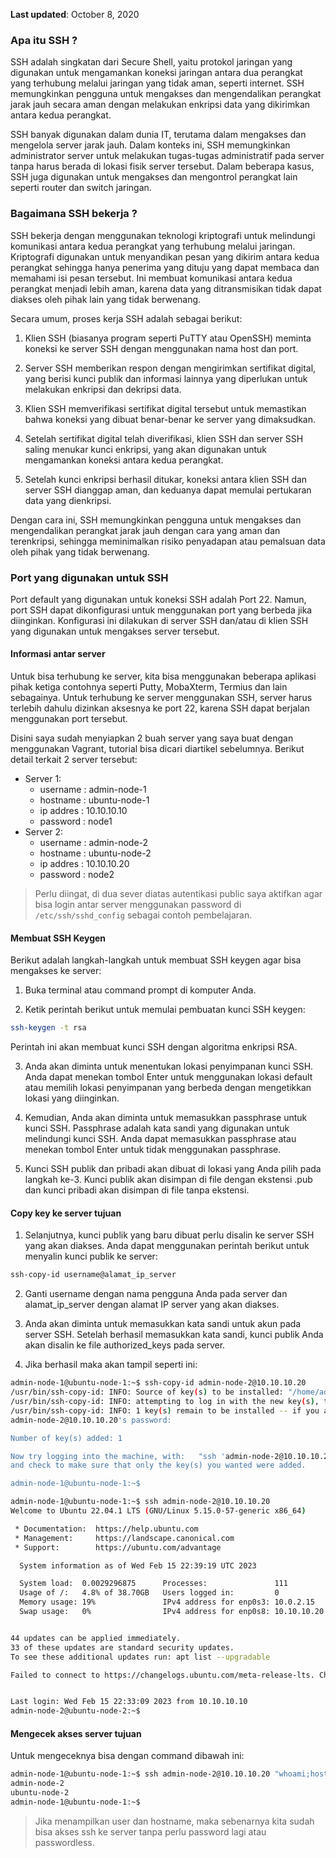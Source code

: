 **Last updated**: October 8, 2020


### Apa itu SSH ?
SSH adalah singkatan dari Secure Shell, yaitu protokol jaringan yang digunakan untuk mengamankan koneksi jaringan antara dua perangkat yang terhubung melalui jaringan yang tidak aman, seperti internet. SSH memungkinkan pengguna untuk mengakses dan mengendalikan perangkat jarak jauh secara aman dengan melakukan enkripsi data yang dikirimkan antara kedua perangkat.

SSH banyak digunakan dalam dunia IT, terutama dalam mengakses dan mengelola server jarak jauh. Dalam konteks ini, SSH memungkinkan administrator server untuk melakukan tugas-tugas administratif pada server tanpa harus berada di lokasi fisik server tersebut. Dalam beberapa kasus, SSH juga digunakan untuk mengakses dan mengontrol perangkat lain seperti router dan switch jaringan.

### Bagaimana SSH bekerja ?

SSH bekerja dengan menggunakan teknologi kriptografi untuk melindungi komunikasi antara kedua perangkat yang terhubung melalui jaringan. Kriptografi digunakan untuk menyandikan pesan yang dikirim antara kedua perangkat sehingga hanya penerima yang dituju yang dapat membaca dan memahami isi pesan tersebut. Ini membuat komunikasi antara kedua perangkat menjadi lebih aman, karena data yang ditransmisikan tidak dapat diakses oleh pihak lain yang tidak berwenang.

Secara umum, proses kerja SSH adalah sebagai berikut:

  1. Klien SSH (biasanya program seperti PuTTY atau OpenSSH) meminta koneksi ke server SSH dengan menggunakan nama host dan port.

  2. Server SSH memberikan respon dengan mengirimkan sertifikat digital, yang berisi kunci publik dan informasi lainnya yang diperlukan untuk melakukan enkripsi dan dekripsi data.

  3. Klien SSH memverifikasi sertifikat digital tersebut untuk memastikan bahwa koneksi yang dibuat benar-benar ke server yang dimaksudkan.

  4. Setelah sertifikat digital telah diverifikasi, klien SSH dan server SSH saling menukar kunci enkripsi, yang akan digunakan untuk mengamankan koneksi antara kedua perangkat.

  5. Setelah kunci enkripsi berhasil ditukar, koneksi antara klien SSH dan server SSH dianggap aman, dan keduanya dapat memulai pertukaran data yang dienkripsi.

Dengan cara ini, SSH memungkinkan pengguna untuk mengakses dan mengendalikan perangkat jarak jauh dengan cara yang aman dan terenkripsi, sehingga meminimalkan risiko penyadapan atau pemalsuan data oleh pihak yang tidak berwenang.

### Port yang digunakan untuk SSH

Port default yang digunakan untuk koneksi SSH adalah Port 22. Namun, port SSH dapat dikonfigurasi untuk menggunakan port yang berbeda jika diinginkan. Konfigurasi ini dilakukan di server SSH dan/atau di klien SSH yang digunakan untuk mengakses server tersebut.

#### Informasi antar server

Untuk bisa terhubung ke server, kita bisa menggunakan beberapa aplikasi pihak ketiga contohnya seperti Putty, MobaXterm, Termius dan lain sebagainya. Untuk terhubung ke server menggunakan SSH, server harus terlebih dahulu dizinkan aksesnya ke port 22, karena SSH dapat berjalan menggunakan port tersebut.

Disini saya sudah menyiapkan 2 buah server yang saya buat dengan menggunakan Vagrant, tutorial bisa dicari diartikel sebelumnya. Berikut detail terkait 2 server tersebut:
  * Server 1:
    * username  : admin-node-1
    * hostname  : ubuntu-node-1
    * ip addres : 10.10.10.10
    * password  : node1
  * Server 2:
    * username  : admin-node-2
    * hostname  : ubuntu-node-2
    * ip addres : 10.10.10.20
    * password  : node2

> Perlu diingat, di dua sever diatas autentikasi public saya aktifkan agar bisa login antar server menggunakan password di `/etc/ssh/sshd_config` sebagai contoh pembelajaran.

#### Membuat SSH Keygen

Berikut adalah langkah-langkah untuk membuat SSH keygen agar bisa mengakses ke server:

1. Buka terminal atau command prompt di komputer Anda.

2. Ketik perintah berikut untuk memulai pembuatan kunci SSH keygen:
```bash
ssh-keygen -t rsa
```
Perintah ini akan membuat kunci SSH dengan algoritma enkripsi RSA.

3. Anda akan diminta untuk menentukan lokasi penyimpanan kunci SSH. Anda dapat menekan tombol Enter untuk menggunakan lokasi default atau memilih lokasi penyimpanan yang berbeda dengan mengetikkan lokasi yang diinginkan.

4. Kemudian, Anda akan diminta untuk memasukkan passphrase untuk kunci SSH. Passphrase adalah kata sandi yang digunakan untuk melindungi kunci SSH. Anda dapat memasukkan passphrase atau menekan tombol Enter untuk tidak menggunakan passphrase.

5. Kunci SSH publik dan pribadi akan dibuat di lokasi yang Anda pilih pada langkah ke-3. Kunci publik akan disimpan di file dengan ekstensi .pub dan kunci pribadi akan disimpan di file tanpa ekstensi.

#### Copy key ke server tujuan
1. Selanjutnya, kunci publik yang baru dibuat perlu disalin ke server SSH yang akan diakses. Anda dapat menggunakan perintah berikut untuk menyalin kunci publik ke server:
```bash
ssh-copy-id username@alamat_ip_server
```
2. Ganti username dengan nama pengguna Anda pada server dan alamat_ip_server dengan alamat IP server yang akan diakses.

3. Anda akan diminta untuk memasukkan kata sandi untuk akun pada server SSH. Setelah berhasil memasukkan kata sandi, kunci publik Anda akan disalin ke file authorized_keys pada server.

4. Jika berhasil maka akan tampil seperti ini:

```bash
admin-node-1@ubuntu-node-1:~$ ssh-copy-id admin-node-2@10.10.10.20
/usr/bin/ssh-copy-id: INFO: Source of key(s) to be installed: "/home/admin-node-1/.ssh/id_rsa.pub"
/usr/bin/ssh-copy-id: INFO: attempting to log in with the new key(s), to filter out any that are already installed
/usr/bin/ssh-copy-id: INFO: 1 key(s) remain to be installed -- if you are prompted now it is to install the new keys
admin-node-2@10.10.10.20's password:

Number of key(s) added: 1

Now try logging into the machine, with:   "ssh 'admin-node-2@10.10.10.20'"
and check to make sure that only the key(s) you wanted were added.

admin-node-1@ubuntu-node-1:~$
```

```bash
admin-node-1@ubuntu-node-1:~$ ssh admin-node-2@10.10.10.20
Welcome to Ubuntu 22.04.1 LTS (GNU/Linux 5.15.0-57-generic x86_64)

 * Documentation:  https://help.ubuntu.com
 * Management:     https://landscape.canonical.com
 * Support:        https://ubuntu.com/advantage

  System information as of Wed Feb 15 22:39:19 UTC 2023

  System load:  0.0029296875      Processes:               111
  Usage of /:   4.8% of 38.70GB   Users logged in:         0
  Memory usage: 19%               IPv4 address for enp0s3: 10.0.2.15
  Swap usage:   0%                IPv4 address for enp0s8: 10.10.10.20


44 updates can be applied immediately.
33 of these updates are standard security updates.
To see these additional updates run: apt list --upgradable

Failed to connect to https://changelogs.ubuntu.com/meta-release-lts. Check your Internet connection or proxy settings


Last login: Wed Feb 15 22:33:09 2023 from 10.10.10.10
admin-node-2@ubuntu-node-2:~$
```
#### Mengecek akses server tujuan
Untuk mengeceknya bisa dengan command dibawah ini:
```bash
admin-node-1@ubuntu-node-1:~$ ssh admin-node-2@10.10.10.20 "whoami;hostname"
admin-node-2
ubuntu-node-2
admin-node-1@ubuntu-node-1:~$
```
> Jika menampilkan user dan hostname, maka sebenarnya kita sudah bisa akses ssh ke server tanpa perlu password lagi atau passwordless.

